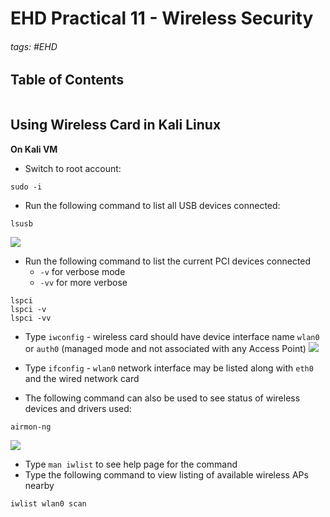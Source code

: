 # EHD Practical 11 - Wireless Security

###### tags: #EHD 

## Table of Contents
```toc
```

## Using Wireless Card in Kali Linux
**On Kali VM**
- Switch to root account:
```
sudo -i
```
- Run the following command to list all USB devices connected:
```
lsusb
```

![](https://i.imgur.com/h83e5pJ.png)

- Run the following command to list the current PCI devices connected
	- `-v` for verbose mode
	- `-vv` for more verbose
```
lspci
lspci -v
lspci -vv
```

- Type `iwconfig` - wireless card should have device interface name `wlan0` or `auth0` (managed mode and not associated with any Access Point)
![](https://i.imgur.com/rHhM8lf.png)

- Type `ifconfig` - `wlan0` network interface may be listed along with `eth0` and the wired network card
- The following command can also be used to see status of wireless devices and drivers used:
```
airmon-ng
```
![](https://i.imgur.com/hshKAAL.png)

- Type `man iwlist` to see help page for the command
- Type the following command to view listing of available wireless APs nearby
```
iwlist wlan0 scan
```